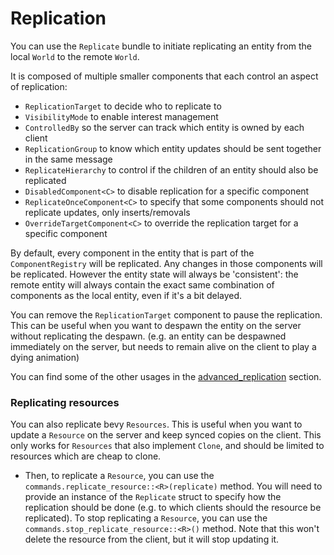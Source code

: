 # Replication

You can use the `Replicate` bundle to initiate replicating an entity from the local `World` to the remote `World`.

It is composed of multiple smaller components that each control an aspect of replication:
- `ReplicationTarget` to decide who to replicate to
- `VisibilityMode` to enable interest management
- `ControlledBy` so the server can track which entity is owned by each client
- `ReplicationGroup` to know which entity updates should be sent together in the same message
- `ReplicateHierarchy` to control if the children of an entity should also be replicated
- `DisabledComponent<C>` to disable replication for a specific component
- `ReplicateOnceComponent<C>` to specify that some components should not replicate updates, only inserts/removals
- `OverrideTargetComponent<C>` to override the replication target for a specific component

By default, every component in the entity that is part of the `ComponentRegistry` will be replicated. Any changes in
those components will be replicated.
However the entity state will always be 'consistent': the remote entity will always contain the exact same combination
of components as the local entity, even if it's a bit delayed.

You can remove the `ReplicationTarget` component to pause the replication. This can be useful when you want to despawn the
entity on the server without replicating the despawn.
(e.g. an entity can be despawned immediately on the server, but needs to remain alive on the client to play a dying
animation)

You can find some of the other usages in the [advanced_replication](../advanced_replication/title.md) section.


### Replicating resources

You can also replicate bevy `Resources`. This is useful when you want to update a `Resource` on the server and keep synced
copies on the client. This only works for `Resources` that also implement `Clone`, and should be limited to resources which are cheap to clone.

- Then, to replicate a `Resource`, you can use the `commands.replicate_resource::<R>(replicate)` method. You will need to provide
an instance of the `Replicate` struct to specify how the replication should be done (e.g. to which clients should the resource
be replicated). To stop replicating a `Resource`, you can use the `commands.stop_replicate_resource::<R>()` method. Note that
this won't delete the resource from the client, but it will stop updating it.